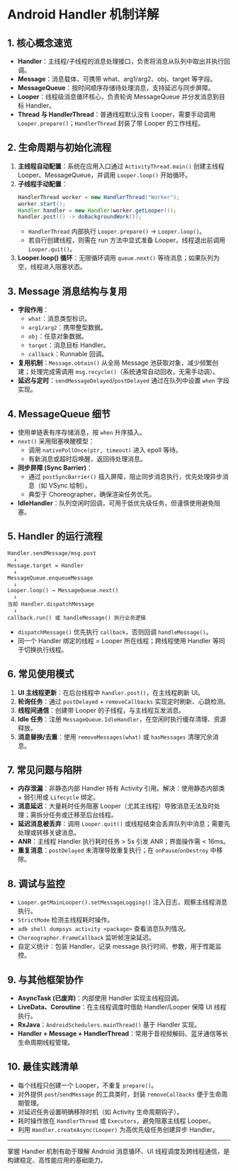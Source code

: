 # Android Handler 机制详解

## 1. 核心概念速览
- **Handler**：主线程/子线程的消息处理接口，负责将消息从队列中取出并执行回调。
- **Message**：消息载体，可携带 what、arg1/arg2、obj、target 等字段。
- **MessageQueue**：按时间顺序存储待处理消息，支持延迟与同步屏障。
- **Looper**：线程级消息循环核心，负责轮询 MessageQueue 并分发消息到目标 Handler。
- **Thread 与 HandlerThread**：普通线程默认没有 Looper，需要手动调用 `Looper.prepare()`；`HandlerThread` 封装了带 Looper 的工作线程。

## 2. 生命周期与初始化流程
1. **主线程自动配置**：系统在应用入口通过 `ActivityThread.main()` 创建主线程 Looper、MessageQueue，并调用 `Looper.loop()` 开始循环。
2. **子线程手动配置**：
   ```java
   HandlerThread worker = new HandlerThread("Worker");
   worker.start();
   Handler handler = new Handler(worker.getLooper());
   handler.post(() -> doBackgroundWork());
   ```
   - `HandlerThread` 内部执行 `Looper.prepare()` → `Looper.loop()`。
   - 若自行创建线程，则需在 run 方法中显式准备 Looper，线程退出前调用 `Looper.quit()`。
3. **Looper.loop() 循环**：无限循环调用 `queue.next()` 等待消息；如果队列为空，线程进入阻塞状态。

## 3. Message 消息结构与复用
- **字段作用**：
  - `what`：消息类型标识。
  - `arg1/arg2`：携带整型数据。
  - `obj`：任意对象数据。
  - `target`：消息目标 Handler。
  - `callback`：Runnable 回调。
- **复用机制**：`Message.obtain()` 从全局 Message 池获取对象，减少频繁创建；处理完成需调用 `msg.recycle()`（系统通常自动回收，无需手动调）。
- **延迟与定时**：`sendMessageDelayed`/`postDelayed` 通过在队列中设置 `when` 字段实现。

## 4. MessageQueue 细节
- 使用单链表有序存储消息，按 `when` 升序插入。
- `next()` 采用阻塞唤醒模型：
  - 调用 `nativePollOnce(ptr, timeout)` 进入 epoll 等待。
  - 有新消息或超时后唤醒，返回待处理消息。
- **同步屏障 (Sync Barrier)**：
  - 通过 `postSyncBarrier()` 插入屏障，阻止同步消息执行，优先处理异步消息（如 VSync 绘制）。
  - 典型于 Choreographer，确保渲染任务优先。
- **IdleHandler**：队列空闲时回调，可用于低优先级任务，但谨慎使用避免阻塞。

## 5. Handler 的运行流程
```
Handler.sendMessage/msg.post
  ↓
Message.target = Handler
  ↓
MessageQueue.enqueueMessage
  ↓
Looper.loop() → MessageQueue.next()
  ↓
当前 Handler.dispatchMessage
  ↓
callback.run() 或 handleMessage() 执行业务逻辑
```
- `dispatchMessage()` 优先执行 `callback`，否则回调 `handleMessage()`。
- 同一个 Handler 绑定的线程 = Looper 所在线程；跨线程使用 Handler 等同于切换执行线程。

## 6. 常见使用模式
1. **UI 主线程更新**：在后台线程中 `handler.post()`，在主线程刷新 UI。
2. **轮询任务**：通过 `postDelayed` + `removeCallbacks` 实现定时刷新、心跳检测。
3. **线程间通信**：创建带 Looper 的子线程，与主线程互发消息。
4. **Idle 任务**：注册 `MessageQueue.IdleHandler`，在空闲时执行缓存清理、资源释放。
5. **消息替换/去重**：使用 `removeMessages(what)` 或 `hasMessages` 清理冗余消息。

## 7. 常见问题与陷阱
- **内存泄漏**：非静态内部 Handler 持有 Activity 引用。解决：使用静态内部类 + 弱引用或 `Lifecycle` 绑定。
- **消息延迟**：大量耗时任务阻塞 Looper（尤其主线程）导致消息无法及时处理；需拆分任务或迁移至后台线程。
- **延迟消息被丢弃**：调用 `Looper.quit()` 或线程结束会丢弃队列中消息；需要先处理或转移关键消息。
- **ANR**：主线程 Handler 执行耗时任务 > 5s 引发 ANR；界面操作需 < 16ms。
- **重复消息**：`postDelayed` 未清理导致重复执行；在 `onPause`/`onDestroy` 中移除。

## 8. 调试与监控
- `Looper.getMainLooper().setMessageLogging()` 注入日志，观察主线程消息执行。
- `StrictMode` 检测主线程耗时操作。
- `adb shell dumpsys activity <package>` 查看消息队列情况。
- `Choreographer.FrameCallback` 监听帧渲染延迟。
- 自定义统计：包装 Handler，记录 message 执行时间、参数，用于性能监控。

## 9. 与其他框架协作
- **AsyncTask (已废弃)**：内部使用 Handler 实现主线程回调。
- **LiveData、Coroutine**：在主线程调度时借助 Handler/Looper 保障 UI 线程执行。
- **RxJava**：`AndroidSchedulers.mainThread()` 基于 Handler 实现。
- **Handler + Message + HandlerThread**：常用于音视频解码、蓝牙通信等长生命周期线程管理。

## 10. 最佳实践清单
- 每个线程只创建一个 Looper，不重复 `prepare()`。
- 对外提供 `post`/`sendMessage` 的工具类时，封装 `removeCallbacks` 便于生命周期管理。
- 对延迟任务设置明确移除时机（如 Activity 生命周期钩子）。
- 耗时操作放在 `HandlerThread` 或 `Executors`，避免阻塞主线程 Looper。
- 利用 `Handler.createAsync(Looper)` 为高优先级任务创建异步 Handler。

---
掌握 Handler 机制有助于理解 Android 消息循环、UI 线程调度及跨线程通信，是构建稳定、高性能应用的基础能力。

